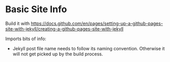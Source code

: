# Basic Site Info
Build it with https://docs.github.com/en/pages/setting-up-a-github-pages-site-with-jekyll/creating-a-github-pages-site-with-jekyll

Imports bits of info:

* Jekyll post file name needs to follow its naming convention. Otherwise it will not get picked up by the build process.

